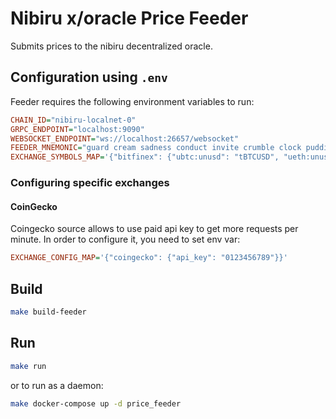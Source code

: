 # Nibiru x/oracle Price Feeder

Submits prices to the nibiru decentralized oracle.


## Configuration using `.env`

Feeder requires the following environment variables to run:

```ini
CHAIN_ID="nibiru-localnet-0"
GRPC_ENDPOINT="localhost:9090"
WEBSOCKET_ENDPOINT="ws://localhost:26657/websocket"
FEEDER_MNEMONIC="guard cream sadness conduct invite crumble clock pudding hole grit liar hotel maid produce squeeze return argue turtle know drive eight casino maze host"
EXCHANGE_SYMBOLS_MAP='{"bitfinex": {"ubtc:unusd": "tBTCUSD", "ueth:unusd": "tETHUSD", "uusd:unusd": "tUSTUSD"}}'
```

### Configuring specific exchanges

#### CoinGecko

Coingecko source allows to use paid api key to get more requests per minute. In order to configure it,
you need to set env var:

```ini
EXCHANGE_CONFIG_MAP='{"coingecko": {"api_key": "0123456789"}}'
```

## Build

```sh
make build-feeder
```

## Run

```sh
make run
```

or to run as a daemon:

```sh
make docker-compose up -d price_feeder
```



